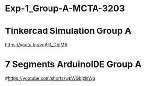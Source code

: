 # Exp-1_Group-A-MCTA-3203
# Tinkercad Simulation Group A
https://youtu.be/vqAh1_DbIMA 
# 7 Segments ArduinoIDE Group A
#https://youtube.com/shorts/wpWGbjzlsWg
